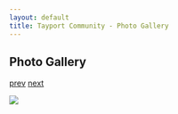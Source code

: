 ```yaml
---
layout: default
title: Tayport Community - Photo Gallery
---
```

## Photo Gallery

[prev](http://tayport.org.uk/photo/111) [next](http://tayport.org.uk/photo/113)

![ ](http://tayport.org.uk/media/112.jpg " ")

